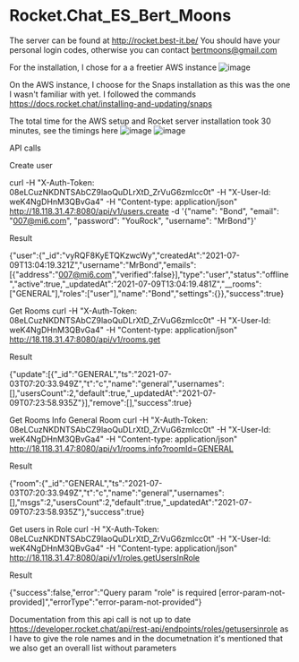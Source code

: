 # Rocket.Chat_ES_Bert_Moons

The server can be found at http://rocket.best-it.be/
You should have your personal login codes, otherwise you can contact bertmoons@gmail.com

For the installation, I chose for a a freetier AWS instance
![image](https://user-images.githubusercontent.com/3437364/125083041-2f810e00-e0c8-11eb-8531-11a7ff4ac91a.png)

On the AWS instance, I choose for the Snaps installation as this was the one I wasn't familiar with yet. 
I followed the commands https://docs.rocket.chat/installing-and-updating/snaps

The total time for the AWS setup and Rocket server installation took 30 minutes, see the timings here 
![image](https://user-images.githubusercontent.com/3437364/125083452-b504be00-e0c8-11eb-8494-2cf51eaf9e25.png)
![image](https://user-images.githubusercontent.com/3437364/125083486-c2ba4380-e0c8-11eb-828e-f240b644a2df.png)


API calls

Create user

curl -H "X-Auth-Token: 08eLCuzNKDNTSAbCZ9laoQuDLrXtD_ZrVuG6zmlcc0t" -H "X-User-Id: weK4NgDHnM3QBvGa4" -H "Content-type: application/json" http://18.118.31.47:8080/api/v1/users.create -d '{"name": "Bond", "email": "007@mi6.com", "password": "YouRock", "username": "MrBond"}'

Result

{"user":{"_id":"vyRQF8KyETQKzwcWy","createdAt":"2021-07-09T13:04:19.321Z","username":"MrBond","emails":[{"address":"007@mi6.com","verified":false}],"type":"user","status":"offline","active":true,"_updatedAt":"2021-07-09T13:04:19.481Z","__rooms":["GENERAL"],"roles":["user"],"name":"Bond","settings":{}},"success":true}

Get Rooms
curl -H "X-Auth-Token: 08eLCuzNKDNTSAbCZ9laoQuDLrXtD_ZrVuG6zmlcc0t" -H "X-User-Id: weK4NgDHnM3QBvGa4" -H "Content-type: application/json" http://18.118.31.47:8080/api/v1/rooms.get

 

Result

{"update":[{"_id":"GENERAL","ts":"2021-07-03T07:20:33.949Z","t":"c","name":"general","usernames":[],"usersCount":2,"default":true,"_updatedAt":"2021-07-09T07:23:58.935Z"}],"remove":[],"success":true}

 

Get Rooms Info General Room
curl -H "X-Auth-Token: 08eLCuzNKDNTSAbCZ9laoQuDLrXtD_ZrVuG6zmlcc0t" -H "X-User-Id: weK4NgDHnM3QBvGa4" -H "Content-type: application/json" http://18.118.31.47:8080/api/v1/rooms.info?roomId=GENERAL

 

Result

{"room":{"_id":"GENERAL","ts":"2021-07-03T07:20:33.949Z","t":"c","name":"general","usernames":[],"msgs":2,"usersCount":2,"default":true,"_updatedAt":"2021-07-09T07:23:58.935Z"},"success":true}

Get users in Role
curl -H "X-Auth-Token: 08eLCuzNKDNTSAbCZ9laoQuDLrXtD_ZrVuG6zmlcc0t" -H "X-User-Id: weK4NgDHnM3QBvGa4" -H "Content-type: application/json" http://18.118.31.47:8080/api/v1/roles.getUsersInRole



Result

{"success":false,"error":"Query param \"role\" is required [error-param-not-provided]","errorType":"error-param-not-provided"}



Documentation from this api call is not up to date https://developer.rocket.chat/api/rest-api/endpoints/roles/getusersinrole as I have to give the role names and in the documetnation it's mentioned that we also get an overall list without parameters 
